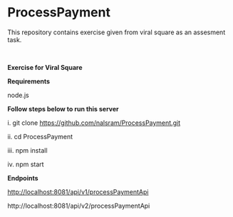 # ProcessPayment
This repository contains exercise given from viral square as an assesment task.

﻿

**Exercise for Viral Square**

**Requirements**

node.js

**Follow steps below to run this server**

i. git clone <https://github.com/nalsram/ProcessPayment.git>

ii. cd ProcessPayment

iii. npm install

iv. npm start

**Endpoints**


[http://localhost:8081/api/v1/processPaymentApi](http://localhost:8081/api/v1/processPaymentApi)

http://localhost:8081/api/v2/processPaymentApi

